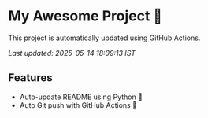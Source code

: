 # My Awesome Project 🚀

This project is automatically updated using GitHub Actions.

_Last updated: 2025-05-14 18:09:13 IST_

## Features
- Auto-update README using Python 🐍
- Auto Git push with GitHub Actions 🤖
